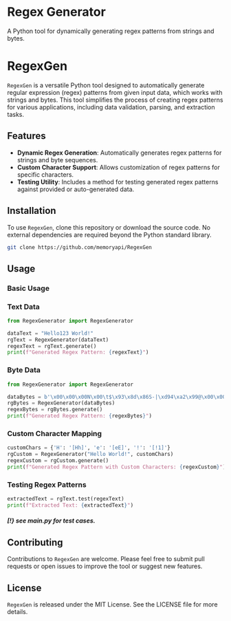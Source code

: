 # Regex Generator

A Python tool for dynamically generating regex patterns from strings and bytes.

# RegexGen

`RegexGen` is a versatile Python tool designed to automatically generate regular expression (regex) patterns from given input data, which works with strings and bytes. This tool simplifies the process of creating regex patterns for various applications, including data validation, parsing, and extraction tasks.

## Features

- **Dynamic Regex Generation**: Automatically generates regex patterns for strings and byte sequences.
- **Custom Character Support**: Allows customization of regex patterns for specific characters.
- **Testing Utility**: Includes a method for testing generated regex patterns against provided or auto-generated data.

## Installation

To use `RegexGen`, clone this repository or download the source code. No external dependencies are required beyond the Python standard library.
```bash
git clone https://github.com/memoryapi/RegexGen
```

## Usage

### Basic Usage

### Text Data
  ```python
  from RegexGenerator import RegexGenerator
  
  dataText = "Hello123 World!"
  rgText = RegexGenerator(dataText)
  regexText = rgText.generate()
  print(f"Generated Regex Pattern: {regexText}")
  ```
### Byte Data
  ```python
  from RegexGenerator import RegexGenerator
  
  dataBytes = b'\x00\x00\x00N\x00\t$\x93\x8d\x86S-|\xd94\xa2\x99@\x00\x00\x00'
  rgBytes = RegexGenerator(dataBytes)
  regexBytes = rgBytes.generate()
  print(f"Generated Regex Pattern: {regexBytes}")
  ```
### Custom Character Mapping
```python
customChars = {'H': '[Hh]', 'e': '[eE]', '!': '[!1]'}
rgCustom = RegexGenerator("Hello World!", customChars)
regexCustom = rgCustom.generate()
print(f"Generated Regex Pattern with Custom Characters: {regexCustom}")
```

### Testing Regex Patterns
```python
extractedText = rgText.test(regexText)
print(f"Extracted Text: {extractedText}")
```
##### [!} see main.py for test cases.

## Contributing

Contributions to `RegexGen` are welcome. Please feel free to submit pull requests or open issues to improve the tool or suggest new features.

## License

`RegexGen` is released under the MIT License. See the LICENSE file for more details.
